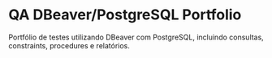 # QA DBeaver/PostgreSQL Portfolio

Portfólio de testes utilizando DBeaver com PostgreSQL, incluindo consultas, constraints, procedures e relatórios.